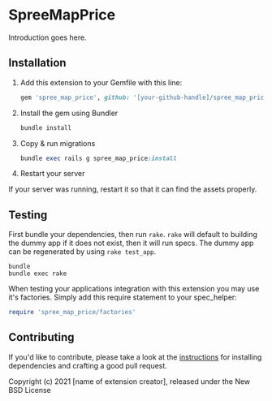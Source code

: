 # SpreeMapPrice

Introduction goes here.

## Installation

1. Add this extension to your Gemfile with this line:

    ```ruby
    gem 'spree_map_price', github: '[your-github-handle]/spree_map_price'
    ```

2. Install the gem using Bundler

    ```ruby
    bundle install
    ```

3. Copy & run migrations

    ```ruby
    bundle exec rails g spree_map_price:install
    ```

4. Restart your server

  If your server was running, restart it so that it can find the assets properly.

## Testing

First bundle your dependencies, then run `rake`. `rake` will default to building the dummy app if it does not exist, then it will run specs. The dummy app can be regenerated by using `rake test_app`.

```shell
bundle
bundle exec rake
```

When testing your applications integration with this extension you may use it's factories.
Simply add this require statement to your spec_helper:

```ruby
require 'spree_map_price/factories'
```

## Contributing

If you'd like to contribute, please take a look at the
[instructions](CONTRIBUTING.md) for installing dependencies and crafting a good
pull request.

Copyright (c) 2021 [name of extension creator], released under the New BSD License
